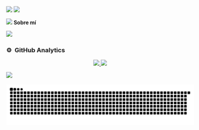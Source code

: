 <h1 align=center>
	<a href="https://www.linkedin.com/in/ignacio-miranda-ar%C3%A9valo/" <img src="https://readme-typing-svg.herokuapp.com?				font=Time+New+Roman&color=%00AEFF&size=25&center=true&vCenter=true&width=600&height=100&lines=¡Hola!,+soy+Ignacio+Miranda;Computer+Science+Student;Competitive+Programmer;2x+ACPC+Finalist;Expert+on+Codeforces;Division+1+on+Codechef+(5+Stars);4+Kyu+on+Atcoder;Always+learning+new+things"></a>
</h1>


<img src="https://i.imgur.com/QyEwRuJ.png">

<img src="https://user-images.githubusercontent.com/73097560/115834477-dbab4500-a447-11eb-908a-139a6edaec5c.gif">



<p align="center">
  <a </a>
</p>



<p><img src = "https://github.com/7oSkaaa/7oSkaaa/blob/main/Images/about_me.gif?raw=true" width = 50px> <strong>Sobre mí</strong></p>


<img src="https://user-images.githubusercontent.com/73097560/115834477-dbab4500-a447-11eb-908a-139a6edaec5c.gif">

### ⚙️ &nbsp;GitHub Analytics

<p align="center">
  <a href="https://github.com/ignacio0201">
    <img height="180em" src="https://github-readme-stats-eight-theta.vercel.app/api?username=ignacio0201&show_icons=true&theme=algolia&include_all_commits=true&count_private=true"/>
    <img height="180em" src="https://github-readme-stats-eight-theta.vercel.app/api/top-langs/?username=ignacio0201&layout=compact&langs_count=8&theme=algolia"/>
  </a>
</p>

<img src="https://user-images.githubusercontent.com/73097560/115834477-dbab4500-a447-11eb-908a-139a6edaec5c.gif">

<p align = "center">
	<img src = "https://github.com/7oSkaaa/7oSkaaa/blob/output/github-contribution-grid-snake.svg?" alt = "Snake Game"/>
</p>

